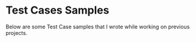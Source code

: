 # Test Cases Samples

Below are some Test Case samples that I wrote while working on previous projects.




